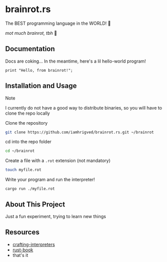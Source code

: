 # brainrot.rs

The BEST programming language in the WORLD! 🤩

_mot much brainrot, tbh_ 🤷

## Documentation

Docs are coking... In the meantime, here's a lil hello-world program!

```
print "Hello, from brainrot!";
```

## Installation and Usage

> [!NOTE]
> I currently do not have a good way to distribute binaries, so you will have to clone the repo locally

Clone the repository

```bash
git clone https://github.com/iamhrigved/brainrot.rs.git ~/brainrot
```

cd into the repo folder

```bash
cd ~/brainrot
```

Create a file with a `.rot` extension (not mandatory)

```bash
touch myfile.rot
```

Write your program and run the interpreter!

```
cargo run ./myfile.rot
```

## About This Project

Just a fun experiment, trying to learn new things

## Resources

- [crafting-interpreters](https://craftinginterpreters.com/)
- [rust-book](https://doc.rust-lang.org/book/)
- that's it

